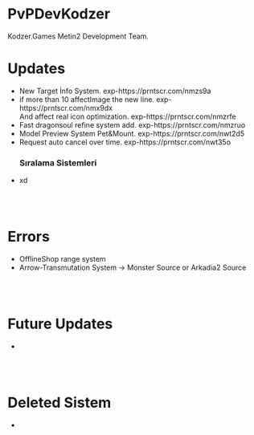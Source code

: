 # PvPDevKodzer

Kodzer.Games Metin2 Development Team.

# Updates
 <ul>
		<li>
	New Target İnfo System. exp-https://prntscr.com/nmzs9a
		</li>
		<li>
	if more than 10 affectImage the new line. exp-https://prntscr.com/nmx9dx<br> 
	And affect real icon optimization. exp-https://prntscr.com/nmzrfe
		</li>
		<li>
	Fast dragonsoul refine system add. exp-https://prntscr.com/nmzruo
		</li>
		<li>
	Model Preview System Pet&Mount. exp-https://prntscr.com/nwt2d5
		</li>
		<li>
	Request auto cancel over time. exp-https://prntscr.com/nwt35o		
		</li>
		<h3>
	Sıralama Sistemleri		
		</h3>
	<li>xd

</ul>

<br></br>

# Errors

<ul>
		<li>
OfflineShop range system 
		</li>
		<li>
	Arrow-Transmutation System -> Monster Source or Arkadia2 Source
		</li>
</ul>


<br></br>
# Future Updates
<ul>
		<li>
		</li>
</ul>

<br></br>
# Deleted Sistem
<ul>
		<li>
		</li>
</ul>
